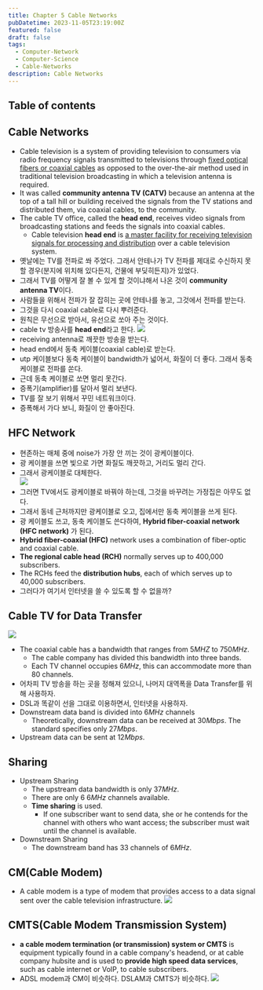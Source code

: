 ```yaml
---
title: Chapter 5 Cable Networks
pubDatetime: 2023-11-05T23:19:00Z
featured: false
draft: false
tags:
  - Computer-Network
  - Computer-Science
  - Cable-Networks
description: Cable Networks
---
```


## Table of contents

## Cable Networks

- Cable television is a system of providing television to consumers via radio frequency signals transmitted to televisions through <u>fixed optical fibers or coaxial cables</u> as opposed to the over-the-air method used in traditional television broadcasting in which a television antenna is required.
- It was called **community antenna TV (CATV)** because an antenna at the top of a tall hill or building received the signals from the TV stations and distributed them, via coaxial cables, to the community.
- The cable TV office, called the **head end**, receives video signals from broadcasting stations and feeds the signals into coaxial cables.
  - Cable television **head end** is <u>a master facility for receiving television signals for processing and distribution</u> over a cable television system.
- 옛날에는 TV를 전파로 쏴 주었다. 그래서 안테나가 TV 전파를 제대로 수신하지 못할 경우(분지에 위치해 있다든지, 건물에 부딪히든지)가 있었다.
- 그래서 TV를 어떻게 잘 볼 수 있게 할 것이냐해서 나온 것이 **community antenna TV**이다.
- 사람들을 위해서 전파가 잘 잡히는 곳에 안테나를 놓고, 그것에서 전파를 받는다.
- 그것을 다시 coaxial cable로 다시 뿌려준다.
- 원칙은 무선으로 받아서, 유선으로 쏘아 주는 것이다.
- cable tv 방송사를 **head end**라고 한다.
  ![](https://res.cloudinary.com/gyunseo-blog/image/upload/f_auto/v1699263699/image_tnwrz1.png)
- receiving antenna로 깨끗한 방송을 받는다.
- head end에서 동축 케이블(coaxial cable)로 받는다.
- utp 케이블보다 동축 케이블이 bandwidth가 넓어서, 화질이 더 좋다. 그래서 동축 케이블로 전파를 쏜다.
- 근데 동축 케이블로 쏘면 멀리 못간다.
- 증폭기(amplifier)를 달아서 멀리 보낸다.
- TV를 잘 보기 위해서 꾸민 네트워크이다.
- 증폭해서 가다 보니, 화질이 안 좋아진다.

## HFC Network

- 현존하는 매체 중에 noise가 가장 안 끼는 것이 광케이블이다.
- 광 케이블을 쓰면 빛으로 가면 화질도 깨끗하고, 거리도 멀리 간다.
- 그래서 광케이블로 대체한다.  
  ![](https://res.cloudinary.com/gyunseo-blog/image/upload/f_auto/v1699263878/image_gemveo.png)
- 그러면 TV에서도 광케이블로 바꿔야 하는데, 그것을 바꾸려는 가정집은 아무도 없다.
- 그래서 동네 근처까지만 광케이블로 오고, 집에서만 동축 케이블을 쓰게 된다.
- 광 케이블도 쓰고, 동축 케이블도 쓴다하여, **Hybrid fiber-coaxial network (HFC network)** 가 된다.
- **Hybrid fiber-coaxial (HFC)** network uses a combination of fiber-optic and coaxial cable.
- **The regional cable head (RCH)** normally serves up to 400,000 subscribers.
- The RCHs feed the **distribution hubs**, each of which serves up to 40,000 subscribers.
- 그러다가 여기서 인터넷을 쓸 수 있도록 할 수 없을까?

## Cable TV for Data Transfer

![](https://res.cloudinary.com/gyunseo-blog/image/upload/f_auto/v1699264738/image_hwg3yh.png)

- The coaxial cable has a bandwidth that ranges from $5MHZ$ to $750MHz$.
  - The cable company has divided this bandwidth into three bands.
  - Each TV channel occupies $6MHz$, this can accommodate more than 80 channels.
- 어차피 TV 방송을 하는 곳을 정해져 있으니, 나머지 대역폭을 Data Transfer를 위해 사용하자.
- DSL과 똑같이 선을 그대로 이용하면서, 인터넷을 사용하자.
- Downstream data band is divided into $6MHz$ channels
  - Theoretically, downstream data can be received at $30Mbps$. The standard specifies only $27Mbps$.
- Upstream data can be sent at $12Mbps$.

## Sharing

- Upstream Sharing
  - The upstream data bandwidth is only $37MHz$.
  - There are only 6 $6MHz$ channels available.
  - **Time sharing** is used.
    - If one subscriber want to send data, she or he contends for the channel with others who want access; the subscriber must wait until the channel is available.
- Downstream Sharing
  - The downstream band has 33 channels of $6MHz$.

## CM(Cable Modem)

- A cable modem is a type of modem that provides access to a data signal sent over the cable television infrastructure.
  ![](https://res.cloudinary.com/gyunseo-blog/image/upload/f_auto/v1699265460/image_ljkqpk.png)

## CMTS(Cable Modem Transmission System)

- **a cable modem termination (or transmission) system or CMTS** is equipment typically found in a cable company's headend, or at cable company hubsite and is used to **provide high speed data services**, such as cable internet or VoIP, to cable subscribers.
- ADSL modem과 CM이 비슷하다. DSLAM과 CMTS가 비슷하다.
  ![](https://res.cloudinary.com/gyunseo-blog/image/upload/f_auto/v1699265625/image_oglnao.png)
